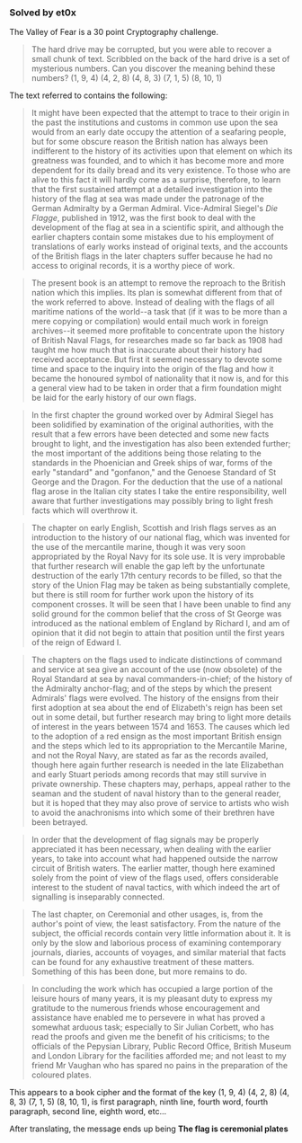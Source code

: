 ### Solved by et0x

The Valley of Fear is a 30 point Cryptography challenge.

> The hard drive may be corrupted, but you were able to recover a small chunk of text. Scribbled on the back of the hard drive is a set of mysterious numbers. Can you discover the meaning behind these numbers? (1, 9, 4) (4, 2, 8) (4, 8, 3) (7, 1, 5) (8, 10, 1)

The text referred to contains the following:

>It might have been expected that the attempt to trace to their origin
in the past the institutions and customs in common use upon the sea
would from an early date occupy the attention of a seafaring people,
but for some obscure reason the British nation has always been
indifferent to the history of its activities upon that element on which
its greatness was founded, and to which it has become more and more
dependent for its daily bread and its very existence. To those who
are alive to this fact it will hardly come as a surprise, therefore,
to learn that the first sustained attempt at a detailed investigation
into the history of the flag at sea was made under the patronage
of the German Admiralty by a German Admiral. Vice-Admiral Siegel's
_Die Flagge_, published in 1912, was the first book to deal with the
development of the flag at sea in a scientific spirit, and although
the earlier chapters contain some mistakes due to his employment of
translations of early works instead of original texts, and the accounts
of the British flags in the later chapters suffer because he had no
access to original records, it is a worthy piece of work.
  
>The present book is an attempt to remove the reproach to the British
nation which this implies. Its plan is somewhat different from that
of the work referred to above. Instead of dealing with the flags of
all maritime nations of the world--a task that (if it was to be more
than a mere copying or compilation) would entail much work in foreign
archives--it seemed more profitable to concentrate upon the history
of British Naval Flags, for researches made so far back as 1908 had
taught me how much that is inaccurate about their history had received
acceptance. But first it seemed necessary to devote some time and
space to the inquiry into the origin of the flag and how it became the
honoured symbol of nationality that it now is, and for this a general
view had to be taken in order that a firm foundation might be laid for
the early history of our own flags.

>In the first chapter the ground worked over by Admiral Siegel has been
solidified by examination of the original authorities, with the result
that a few errors have been detected and some new facts brought to
light, and the investigation has also been extended further; the most
important of the additions being those relating to the standards in
the Phoenician and Greek ships of war, forms of the early "standard"
and "gonfanon," and the Genoese Standard of St George and the Dragon.
For the deduction that the use of a national flag arose in the Italian
city states I take the entire responsibility, well aware that further
investigations may possibly bring to light fresh facts which will
overthrow it.

>The chapter on early English, Scottish and Irish flags serves as an
introduction to the history of our national flag, which was invented
for the use of the mercantile marine, though it was very soon
appropriated by the Royal Navy for its sole use. It is very improbable
that further research will enable the gap left by the unfortunate
destruction of the early 17th century records to be filled, so that the
story of the Union Flag may be taken as being substantially complete,
but there is still room for further work upon the history of its
component crosses. It will be seen that I have been unable to find any
solid ground for the common belief that the cross of St George was
introduced as the national emblem of England by Richard I, and am of
opinion that it did not begin to attain that position until the first
years of the reign of Edward I.

>The chapters on the flags used to indicate distinctions of command and
service at sea give an account of the use (now obsolete) of the Royal
Standard at sea by naval commanders-in-chief; of the history of the
Admiralty anchor-flag; and of the steps by which the present Admirals'
flags were evolved. The history of the ensigns from their first
adoption at sea about the end of Elizabeth's reign has been set out in
some detail, but further research may bring to light more details of
interest in the years between 1574 and 1653. The causes which led to
the adoption of a red ensign as the most important British ensign and
the steps which led to its appropriation to the Mercantile Marine, and
not the Royal Navy, are stated as far as the records availed, though
here again further research is needed in the late Elizabethan and
early Stuart periods among records that may still survive in private
ownership. These chapters may, perhaps, appeal rather to the seaman
and the student of naval history than to the general reader, but it is
hoped that they may also prove of service to artists who wish to avoid
the anachronisms into which some of their brethren have been betrayed.

>In order that the development of flag signals may be properly
appreciated it has been necessary, when dealing with the earlier years,
to take into account what had happened outside the narrow circuit of
British waters. The earlier matter, though here examined solely from
the point of view of the flags used, offers considerable interest to
the student of naval tactics, with which indeed the art of signalling
is inseparably connected.

>The last chapter, on Ceremonial and other usages, is, from the author's
point of view, the least satisfactory. From the nature of the subject,
the official records contain very little information about it. It
is only by the slow and laborious process of examining contemporary
journals, diaries, accounts of voyages, and similar material that facts
can be found for any exhaustive treatment of these matters. Something
of this has been done, but more remains to do.

>In concluding the work which has occupied a large portion of the
leisure hours of many years, it is my pleasant duty to express my
gratitude to the numerous friends whose encouragement and assistance
have enabled me to persevere in what has proved a somewhat arduous
task; especially to Sir Julian Corbett, who has read the proofs and
given me the benefit of his criticisms; to the officials of the
Pepysian Library, Public Record Office, British Museum and London
Library for the facilities afforded me; and not least to my friend Mr
Vaughan who has spared no pains in the preparation of the coloured
plates.

This appears to a book cipher and the format of the key (1, 9, 4) (4, 2, 8) (4, 8, 3) (7, 1, 5) (8, 10, 1), is first paragraph, ninth line, fourth word, fourth paragraph, second line, eighth word, etc...

After translating, the message ends up being **The flag is ceremonial plates**

